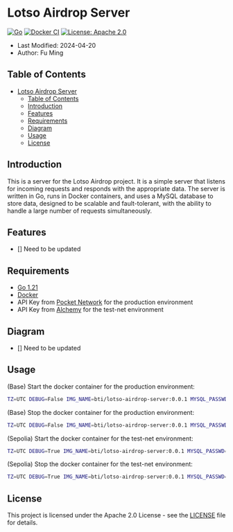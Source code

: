 # Lotso Airdrop Server

[![Go](https://github.com/BTI-US/Lotso_Airdrop_Server/actions/workflows/go.yml/badge.svg)](https://github.com/BTI-US/Lotso_Airdrop_Server/actions/workflows/go.yml)
[![Docker CI](https://github.com/BTI-US/Lotso_Airdrop_Server/actions/workflows/docker-image.yml/badge.svg)](https://github.com/BTI-US/Lotso_Airdrop_Server/actions/workflows/docker-image.yml)
[![License: Apache 2.0](https://img.shields.io/badge/License-Apache%202.0-blue.svg)](https://opensource.org/licenses/Apache-2.0)

- Last Modified: 2024-04-20
- Author: Fu Ming

## Table of Contents

- [Lotso Airdrop Server](#lotso-airdrop-server)
  - [Table of Contents](#table-of-contents)
  - [Introduction](#introduction)
  - [Features](#features)
  - [Requirements](#requirements)
  - [Diagram](#diagram)
  - [Usage](#usage)
  - [License](#license)

## Introduction

This is a server for the Lotso Airdrop project. It is a simple server that listens for incoming requests and responds with the appropriate data. The server is written in Go, runs in Docker containers, and uses a MySQL database to store data, designed to be scalable and fault-tolerant, with the ability to handle a large number of requests simultaneously.

## Features

- [] Need to be updated

## Requirements

- [Go 1.21](https://golang.org/)
- [Docker](https://www.docker.com/)
- API Key from [Pocket Network](https://www.pokt.network/) for the production environment
- API Key from [Alchemy](https://www.alchemy.com/) for the test-net environment

## Diagram

- [] Need to be updated

## Usage

(Base) Start the docker container for the production environment:

```bash
TZ=UTC DEBUG=False IMG_NAME=bti/lotso-airdrop-server:0.0.1 MYSQL_PASSWD="your_mysql_database_password" DB_NAME=lotso_airdrop API_URL=https://base-pokt.nodies.app/ PRIVATE_KEY="your_private_key"  CHAIN_ID=8453 CUTOFF_BLOCK=0xbede7c CONTRACT_ADDRESS=0x23da3D470325660208c8beB29c3b80f70f08bcac docker-compose -f /home/fuming/docker/LotsoAirdropServer/docker-compose.yaml up -d
```

(Base) Stop the docker container for the production environment:

```bash
TZ=UTC DEBUG=False IMG_NAME=bti/lotso-airdrop-server:0.0.1 MYSQL_PASSWD="your_mysql_database_password" DB_NAME=lotso_airdrop API_URL=https://base-pokt.nodies.app/ PRIVATE_KEY="your_private_key"  CHAIN_ID=8453 CUTOFF_BLOCK=0xbede7c CONTRACT_ADDRESS=0x23da3D470325660208c8beB29c3b80f70f08bcac docker-compose -f /home/fuming/docker/LotsoAirdropServer/docker-compose.yaml down
```

(Sepolia) Start the docker container for the test-net environment:

```bash
TZ=UTC DEBUG=True IMG_NAME=bti/lotso-airdrop-server:0.0.1 MYSQL_PASSWD="your_mysql_database_password" DB_NAME=lotso_airdrop API_URL=https://eth-sepolia.g.alchemy.com/v2/crycCDOIbtpZREF8mwIO4AJdC3dK4ihU PRIVATE_KEY="your_private_key" CHAIN_ID=11155111 CUTOFF_BLOCK=0x556df8 CONTRACT_ADDRESS=0xA648a901DCd3dc15FBd0bee0FC0ee03279ce1d29 docker-compose -f /home/fuming/docker/LotsoAirdropServer_Sepolia/docker-compose.yaml up
```

(Sepolia) Stop the docker container for the test-net environment:

```bash
TZ=UTC DEBUG=True IMG_NAME=bti/lotso-airdrop-server:0.0.1 MYSQL_PASSWD="your_mysql_database_password" DB_NAME=lotso_airdrop API_URL=https://eth-sepolia.g.alchemy.com/v2/crycCDOIbtpZREF8mwIO4AJdC3dK4ihU PRIVATE_KEY="your_private_key" CHAIN_ID=11155111 CUTOFF_BLOCK=0x556df8 CONTRACT_ADDRESS=0xA648a901DCd3dc15FBd0bee0FC0ee03279ce1d29 docker-compose -f /home/fuming/docker/LotsoAirdropServer_Sepolia/docker-compose.yaml down
```

## License

This project is licensed under the Apache 2.0 License - see the [LICENSE](LICENSE) file for details.